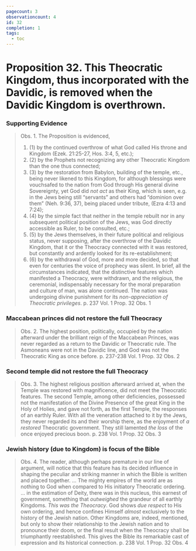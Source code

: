 ```yaml
---
pagecount: 3
observationcount: 4
id: 32
completion: 1
tags:
  - toc
---
```

# Proposition 32. This Theocratic Kingdom, thus incorporated with the Davidic, is removed when the Davidic Kingdom is overthrown.
### Supporting Evidence
>Obs. 1. The Proposition is evidenced, 
>1. (1) by the continued overthrow of what God called His throne and Kingdom (Ezek. 21:25-27, Hos. 3:4, 5, etc.); 
>2. (2) by the Prophets not recognizing any other Theocratic Kingdom than the one thus connected; 
>3. (3) by the restoration from Babylon, building of the temple, etc., being never likened to this Kingdom, for although blessings were vouchsafed to the nation from God through His general divine Sovereignty, yet God did *not act* as their King, which is seen, e.g. in the Jews being still “servants” and others had “dominion over them” (Neh. 9:36, 37), being placed under tribute, (Ezra 4:13 and 7:24); 
>4. (4) by the simple fact that neither in the temple rebuilt nor in any subsequent political position of the Jews, was God directly accessible as Ruler, to be consulted, etc.; 
>5. (5) by the Jews themselves, in their future political and religious status, never supposing, after the overthrow of the Davidic Kingdom, that it or the Theocracy connected with it was restored, but constantly and ardently looked for its re-establishment; 
>6. (6) by the withdrawal of God, more and more decided, so that even for centuries the voice of prophecy was silent. 
>In brief, all the circumstances indicated, that the distinctive features which manifested a Theocracy, were withdrawn, and the religious, the ceremonial, indispensably necessary for the moral preparation and culture of man, was alone continued. The nation was undergoing divine punishment for its *non-appreciation of Theocratic privileges*.
>p. 237 Vol. 1 Prop. 32 Obs. 1
### Maccabean princes did not restore the full Theocracy
>Obs. 2. The highest position, politically, occupied by the nation afterward under the brilliant reign of the Maccabean Princes, was never regarded as a return to the Davidic or Theocratic rule. The Asmoneans were not in the Davidic line, and God was not the Theocratic King as once before.
>p. 237-238 Vol. 1 Prop. 32 Obs. 2
### Second temple did not restore the full Theocracy
>Obs. 3. The highest religious position afterward arrived at, when the Temple was restored with magnificence, did not meet the Theocratic features. The second Temple, among other deficiencies, possessed not the manifestation of the Divine Presence of the great King in the Holy of Holies, and gave not forth, as the first Temple, the responses of an earthly Ruler. With all the veneration attached to it by the Jews, they never regarded its and their worship there, as the enjoyment of *a restored* Theocratic government. They still lamented *the loss* of the once enjoyed precious boon.
>p. 238 Vol. 1 Prop. 32 Obs. 3
### Jewish history (due to Kingdom) is focus of the Bible
>Obs. 4. The reader, although perhaps premature in our line of argument, will notice that this feature has its decided influence in shaping the peculiar and striking manner in which the Bible is written and placed together.
>...
>The mighty empires of the world are as nothing to God when compared to His initiatory Theocratic ordering.
>...
>in the estimation of Deity, there was in this nucleus, this earnest of government, something that *outweighed* the grandeur of all earthly Kingdoms. *This was the Theocracy*. God shows *due respect* to His own ordering, and hence confines Himself *almost* exclusively to the history of the Jewish nation. Other Kingdoms are, indeed, mentioned, but only to show their relationship to the Jewish nation and to pronounce their doom, or the final result when the Theocracy shall be triumphantly reestablished. This gives the Bible its remarkable cast of expression and its historical connection.
>p. 238 Vol. 1 Prop. 32 Obs. 4